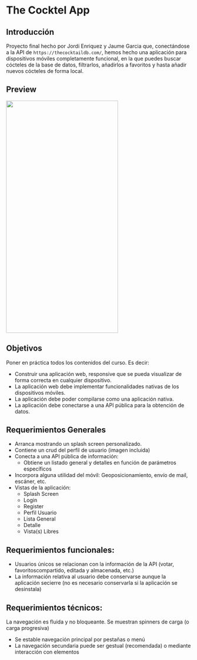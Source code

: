 # The Cocktel App

## Introducción

Proyecto final hecho por Jordi Enriquez y Jaume Garcia que, conectándose a la API de `https://thecocktaildb.com/`, hemos hecho una aplicación para dispositivos móviles completamente funcional, en la que puedes buscar cócteles de la base de datos, filtrarlos, añadirlos a favoritos y hasta añadir nuevos cócteles de forma local.

## Preview

<img src="https://github.com/JordiEnriquezBit/coctel-project/blob/main/Preview.gif" width="304" height="632">

## Objetivos

Poner en práctica todos los contenidos del curso. Es decir:
- Construir una aplicación web, responsive que se pueda visualizar de forma correcta en cualquier dispositivo.
- La aplicación web debe implementar funcionalidades nativas de los dispositivos móviles.
- La aplicación debe poder compilarse como una aplicación nativa.
- La aplicación debe conectarse a una API pública para la obtención de datos.

## Requerimientos Generales

- Arranca mostrando un splash screen personalizado. 
- Contiene un crud del perfil de usuario (imagen incluida)
- Conecta a una API pública de información:
    - Obtiene un listado general y detalles en función de parámetros específicos
- Incorpora alguna utilidad del móvil: Geoposicionamiento, envío de mail, escáner, etc.
- Vistas de la aplicación:
    - Splash Screen
    - Login
    - Register
    - Perfil Usuario
    - Lista General
    - Detalle
    - Vista(s) Libres
  
## Requerimientos funcionales:

- Usuarios únicos se relacionan con la información de la API (votar, favoritoscompartido, editada y almacenada, etc.)
- La información relativa al usuario debe conservarse aunque la aplicación secierre (no es necesario conservarla si la aplicación se desinstala)

## Requerimientos técnicos:

La navegación es fluida y no bloqueante. Se muestran spinners de carga (o carga progresiva) 
- Se estable navegación principal por pestañas o menú
- La navegación secundaria puede ser gestual (recomendada) o mediante interacción con elementos 
